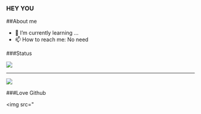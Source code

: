 ### HEY YOU

##About me

- 🌱 I’m currently learning ...
- 📫 How to reach me: No need

###Status

<img src="https://github-readme-stats.vercel.app/api?username=Zictate&&show_icons=true&count_private=true&theme=radical"/>
<hr>
<img src="https://github-readme-streak-stats.herokuapp.com/?user=Zictate&theme=radical"/>

###Love Github

<img src="

